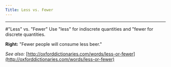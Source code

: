 ```yaml
---
Title: Less vs. Fewer
---
```



---
#"Less" vs. "Fewer"
Use "less" for indiscrete quantities and "fewer for discrete quantities.

**Right:** "Fewer people will consume less beer."

*See also:* [http://oxforddictionaries.com/words/less-or-fewer](http://oxforddictionaries.com/words/less-or-fewer)
